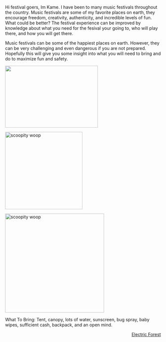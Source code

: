 Hi festival goers, Im Kame. I have been to many music festivals throughout the country. Music festivals are some of my favorite places on earth, they encourage freedom, creativity, authenticity, and incredible levels of fun. What could be better? The festival experience can be improved by knowledge about what you need for the fesival your going to, who will play there, and how you will get there.

Music festivals can be some of the happiest places on earth. However, they can be very challenging and even dangerous if you are not prepared. Hopefully this will give you some insight into what you will need to bring and do to maximize fun and safety.

<a href="https://d1a3f4spazzrp4.cloudfront.net/chameleon/cms/uploads/2017/3/1/1488384946-ultra.jpg" target="_blank"><img src="https://d1a3f4spazzrp4.cloudfront.net/chameleon/cms/uploads/2017/3/1/1488384946-ultra.jpg" alt=""                    style="width:300px;height:200px;"></a>

<a href="http://edmchicago.com/wp-content/uploads/2017/06/bonnaroo-at-sunset.jpg" target="_blank"><img src="http://edmchicago.com/wp-content/uploads/2017/06/bonnaroo-at-sunset.jpg" alt="scoopity woop"
style="width:width:500px;height:250px;"></a>

<a href="https://www.electricforestfestival.com/wp-content/uploads/2017/01/EF2017_DesktopWallpapers_Comp02.jpg" target="_blank"><img src="https://www.electricforestfestival.com/wp-content/uploads/2017/01/EF2017_DesktopWallpapers_Comp02.jpg" alt="scoopity woop"
style="width:width:500px;height:320px;"></a>

What To Bring: 
Tent, canopy, lots of water, sunscreen, bug spray, baby wipes, sufficient cash, backpack, and an open mind.

<p style="text-align: right;"><a href="map/">Electric Forest</a></p>


